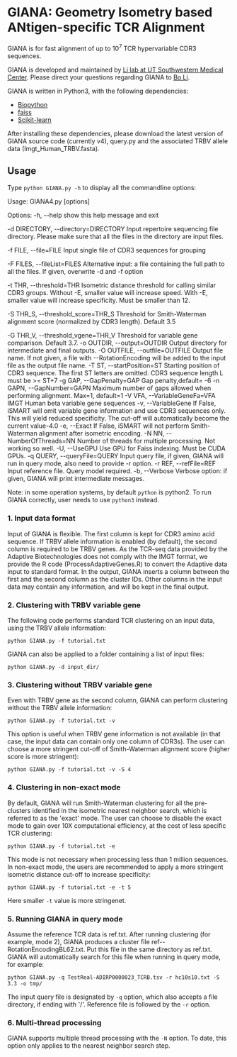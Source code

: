 # GIANA: Geometry Isometry based ANtigen-specific TCR Alignment

GIANA is for fast alignment of up to 10<sup>7</sup> TCR hypervariable CDR3 sequences. 

GIANA is developed and maintained by [Li lab at UT Southwestern Medical Center](https://lilab-utsw.org). Please direct your questions regarding GIANA to [Bo Li](bo.li@utsouthwestern.edu).

GIANA is written in Python3, with the following dependencies:

- [Biopython](https://biopython.org)
- [faiss](https://github.com/facebookresearch/faiss)
- [Scikit-learn](https://scikit-learn.org/stable/)

After installing these dependencies, please download the latest version of GIANA source code (currently v4), query.py and the associated TRBV allele data (Imgt_Human_TRBV.fasta). 

## Usage

Type `python GIANA.py -h` to display all the commandline options:

Usage: GIANA4.py [options]

Options:
  -h, --help            show this help message and exit
  
  -d DIRECTORY, --directory=DIRECTORY
                        Input repertoire sequencing file directory. Please
                        make sure that all the files in the directory are
                        input files.
                        
  -f FILE, --file=FILE  Input single file of CDR3 sequences for grouping
  
  -F FILES, --fileList=FILES
                        Alternative input: a file containing the full path to
                        all the files. If given, overwrite -d and -f option
                        
  -t THR, --threshold=THR
                        Isometric distance threshold for calling similar CDR3
                        groups. Without -E, smaller value will increase speed.
                        With -E, smaller value will increase specificity. Must
                        be smaller than 12.
                        
  -S THR_S, --threshold_score=THR_S
                        Threshold for Smith-Waterman alignment score
                        (normalized by CDR3 length). Default 3.5
                        
  -G THR_V, --threshold_vgene=THR_V
                        Threshold for variable gene comparison. Default 3.7.
  -o OUTDIR, --output=OUTDIR
                        Output directory for intermediate and final outputs.
  -O OUTFILE, --outfile=OUTFILE
                        Output file name. If not given, a file with
                        --RotationEncoding will be added to the input file as
                        the output file name.
  -T ST, --startPosition=ST
                        Starting position of CDR3 sequence. The first ST
                        letters are omitted. CDR3 sequence length L must be >=
                        ST+7
  -g GAP, --GapPenalty=GAP
                        Gap penalty,default= -6
  -n GAPN, --GapNumber=GAPN
                        Maximum number of gaps allowed when performing
                        alignment. Max=1, default=1
  -V VFA, --VariableGeneFa=VFA
                        IMGT Human beta variable gene sequences
  -v, --VariableGene    If False, iSMART will omit variable gene information
                        and use CDR3 sequences only. This will yield reduced
                        specificity. The cut-off will automatically become the
                        current value-4.0
  -e, --Exact           If False, iSMART will not perform Smith-Waterman
                        alignment after isometric encoding.
  -N NN, --NumberOfThreads=NN
                        Number of threads for multiple processing. Not working
                        so well.
  -U, --UseGPU          Use GPU for Faiss indexing. Must be CUDA GPUs.
  -q QUERY, --queryFile=QUERY
                        Input query file, if given, GIANA will run in query
                        mode, also need to provide -r option.
  -r REF, --refFile=REF
                        Input reference file. Query model required.
  -b, --Verbose         Verbose option: if given, GIANA will print
                        intermediate messages.

Note: in some operation systems, by default `python` is python2. To run GIANA correctly, user needs to use `python3` instead.

### 1. Input data format

Input of GIANA is flexible. The first column is kept for CDR3 amino acid sequence. If TRBV allele information is enabled (by default), the second column is required to be TRBV genes. As the TCR-seq data provided by the Adaptive Biotechnologies does not comply with the IMGT format, we provide the R code (ProcessAdaptiveGenes.R) to convert the Adaptive data input to standard format. In the output, GIANA inserts a column between the first and the second column as the cluster IDs. Other columns in the input data may contain any information, and will be kept in the final output. 

### 2. Clustering with TRBV variable gene

The following code performs standard TCR clustering on an input data, using the TRBV allele information:

`python GIANA.py -f tutorial.txt`

GIANA can also be applied to a folder containing a list of input files:

`python GIANA.py -d input_dir/`

### 3. Clustering without TRBV variable gene

Even with TRBV gene as the second column, GIANA can perform clustering without the TRBV allele information:

`python GIANA.py -f tutorial.txt -v`

This option is useful when TRBV gene information is not available (in that case, the input data can contain only one column of CDR3s). The user can choose a more stringent cut-off of Smith-Waterman alignment score (higher score is more stringent):

`python GIANA.py -f tutorial.txt -v -S 4`

### 4. Clustering in non-exact mode

By default, GIANA will run Smith-Waterman clustering for all the pre-clusters identified in the isometric nearest neighbor search, which is referred to as the 'exact' mode. The user can choose to disable the exact mode to gain over 10X computational efficiency, at the cost of less specific TCR clustering:

`python GIANA.py -f tutorial.txt -e`

This mode is not necessary when processing less than 1 million sequences. In non-exact mode, the users are recommended to apply a more stringent isometric distance cut-off to increase specificity:

`python GIANA.py -f tutorial.txt -e -t 5`

Here smaller `-t` value is more stringenet.

### 5. Running GIANA in query mode

Assume the reference TCR data is ref.txt. After running clustering (for example, mode 2), GIANA produces a cluster file ref--RotationEncodingBL62.txt. Put this file in the same directory as ref.txt. GIANA will automatically search for this file when running in query mode, for example:

`python GIANA.py -q TestReal-ADIRP0000023_TCRB.tsv -r hc10s10.txt -S 3.3 -o tmp/`

The input query file is designated by `-q` option, which also accepts a file directory, if ending with '/'. Reference file is followed by the `-r` option. 

### 6. Multi-thread processing

GIANA supports multiple thread processing with the `-N` option. To date, this option only applies to the nearest neighbor search step. 
